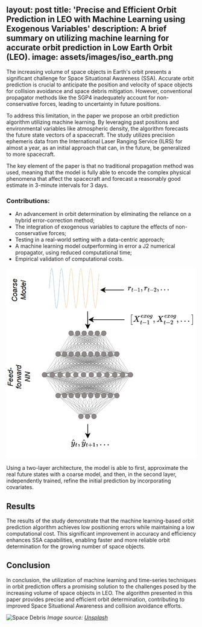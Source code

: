 layout: post
title: 'Precise and Efficient Orbit Prediction in LEO with Machine Learning using Exogenous Variables'
description: A brief summary on utilizing machine learning for accurate orbit prediction in Low Earth Orbit (LEO).
image: assets/images/iso_earth.png
---

The increasing volume of space objects in Earth's orbit presents a significant challenge for Space Situational Awareness (SSA). Accurate orbit prediction is crucial to anticipate the position and velocity of space objects for collision avoidance and space debris mitigation. However, conventional propagator methods like the SGP4 inadequately account for non-conservative forces, leading to uncertainty in future positions.

To address this limitation, in the paper we propose an orbit prediction algorithm utilizing machine learning. By leveraging past positions and environmental variables like atmospheric density, the algorithm forecasts the future state vectors of a spacecraft. The study utilizes precision ephemeris data from the International Laser Ranging Service (ILRS) for almost a year, as an initial approach that can, in the future, be generalized to more spacecraft.

The key element of the paper is that no traditional propagation method was used, meaning that the model is fully able to encode the complex physical phenomena that affect the spacecraft and forecast a reasonably good estimate in 3-minute intervals for 3 days.

### Contributions:

- An advancement in orbit determination by eliminating the reliance on a hybrid error-correction method;
- The integration of exogenous variables to capture the effects of non-conservative forces;
- Testing in a real-world setting with a data-centric approach;
- A machine learning model outperforming in error a J2 numerical propagator, using reduced computational time;
- Empirical validation of computational costs.

![Machine Learning](assets/images/model.jpg)

Using a two-layer architecture, the model is able to first, approximate the real future states with a coarse model, and then, in the second layer, independently trained, refine the initial prediction by incorporating covariates.

## Results

The results of the study demonstrate that the machine learning-based orbit prediction algorithm achieves low positioning errors while maintaining a low computational cost. This significant improvement in accuracy and efficiency enhances SSA capabilities, enabling faster and more reliable orbit determination for the growing number of space objects.

## Conclusion

In conclusion, the utilization of machine learning and time-series techniques in orbit prediction offers a promising solution to the challenges posed by the increasing volume of space objects in LEO. The algorithm presented in this paper provides precise and efficient orbit determination, contributing to improved Space Situational Awareness and collision avoidance efforts.

![Space Debris](assets/images/space-debris.jpg)
*Image source: [Unsplash](https://unsplash.com/photos/123458)*
